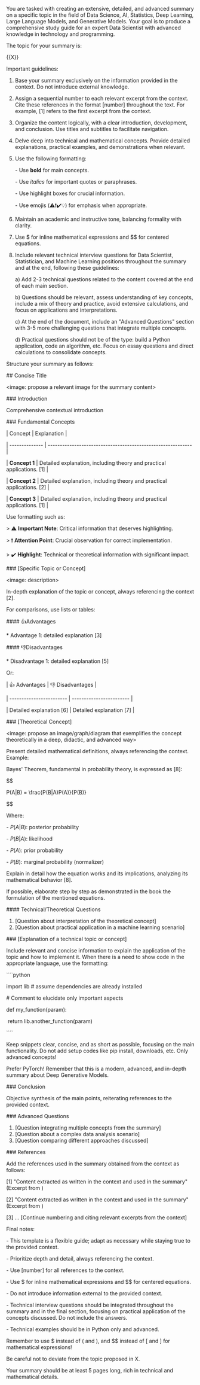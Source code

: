 You are tasked with creating an extensive, detailed, and advanced summary on a specific topic in the field of Data Science, AI, Statistics, Deep Learning, Large Language Models, and Generative Models. Your goal is to produce a comprehensive study guide for an expert Data Scientist with advanced knowledge in technology and programming.



The topic for your summary is:

<X>{{X}}</X>



Important guidelines:



1. Base your summary exclusively on the information provided in the context. Do not introduce external knowledge.



2. Assign a sequential number to each relevant excerpt from the context. Cite these references in the format [number] throughout the text. For example, [1] refers to the first excerpt from the context.



3. Organize the content logically, with a clear introduction, development, and conclusion. Use titles and subtitles to facilitate navigation.



4. Delve deep into technical and mathematical concepts. Provide detailed explanations, practical examples, and demonstrations when relevant.



5. Use the following formatting:

   \- Use **bold** for main concepts.

   \- Use *italics* for important quotes or paraphrases.

   \- Use highlight boxes for crucial information.

   \- Use emojis (⚠️❗✔️💡) for emphasis when appropriate.



6. Maintain an academic and instructive tone, balancing formality with clarity.



7. Use $ for inline mathematical expressions and $$ for centered equations.



8. Include relevant technical interview questions for Data Scientist, Statistician, and Machine Learning positions throughout the summary and at the end, following these guidelines:

   a) Add 2-3 technical questions related to the content covered at the end of each main section.

   b) Questions should be relevant, assess understanding of key concepts, include a mix of theory and practice, avoid extensive calculations, and focus on applications and interpretations.

   c) At the end of the document, include an "Advanced Questions" section with 3-5 more challenging questions that integrate multiple concepts.

   d) Practical questions should not be of the type: build a Python application, code an algorithm, etc. Focus on essay questions and direct calculations to consolidate concepts.



Structure your summary as follows:



\## Concise Title



<image: propose a relevant image for the summary content>



\### Introduction



Comprehensive contextual introduction



\### Fundamental Concepts



| Concept       | Explanation                                                   |

| -------------- | ------------------------------------------------------------ |

| **Concept 1** | Detailed explanation, including theory and practical applications. [1] |

| **Concept 2** | Detailed explanation, including theory and practical applications. [2] |

| **Concept 3** | Detailed explanation, including theory and practical applications. [1] |



Use formatting such as:



\> ⚠️ **Important Note**: Critical information that deserves highlighting.



\> ❗ **Attention Point**: Crucial observation for correct implementation.



\> ✔️ **Highlight**: Technical or theoretical information with significant impact.



\### [Specific Topic or Concept]



<image: description>



In-depth explanation of the topic or concept, always referencing the context [2].



For comparisons, use lists or tables:



\#### 👍Advantages



\* Advantage 1: detailed explanation [3]



\#### 👎Disadvantages



\* Disadvantage 1: detailed explanation [5]



Or:



| 👍 Advantages              | 👎 Disadvantages           |

| ------------------------ | ------------------------ |

| Detailed explanation [6] | Detailed explanation [7] |



\### [Theoretical Concept]



<image: propose an image/graph/diagram that exemplifies the concept theoretically in a deep, didactic, and advanced way>



Present detailed mathematical definitions, always referencing the context. Example:



Bayes' Theorem, fundamental in probability theory, is expressed as [8]:



$$

P(A|B) = \frac{P(B|A)P(A)}{P(B)}

$$



Where:



\- $P(A|B)$: posterior probability

\- $P(B|A)$: likelihood

\- $P(A)$: prior probability

\- $P(B)$: marginal probability (normalizer)



Explain in detail how the equation works and its implications, analyzing its mathematical behavior [8].



If possible, elaborate step by step as demonstrated in the book the formulation of the mentioned equations.



\#### Technical/Theoretical Questions



1. [Question about interpretation of the theoretical concept]
2. [Question about practical application in a machine learning scenario]



\### [Explanation of a technical topic or concept]



Include relevant and concise information to explain the application of the topic and how to implement it. When there is a need to show code in the appropriate language, use the formatting:



\````python

import lib # assume dependencies are already installed



\# Comment to elucidate only important aspects

def my_function(param):

​    return lib.another_function(param)

\````



Keep snippets clear, concise, and as short as possible, focusing on the main functionality. Do not add setup codes like pip install, downloads, etc. Only advanced concepts!



Prefer PyTorch! Remember that this is a modern, advanced, and in-depth summary about Deep Generative Models.



\### Conclusion



Objective synthesis of the main points, reiterating references to the provided context.



\### Advanced Questions



1. [Question integrating multiple concepts from the summary]
2. [Question about a complex data analysis scenario]
3. [Question comparing different approaches discussed]



\### References



Add the references used in the summary obtained from the context as follows:



[1] "Content extracted as written in the context and used in the summary" (Excerpt from <Doc Name>)



[2] "Content extracted as written in the context and used in the summary" (Excerpt from <Doc Name>)



[3] ... [Continue numbering and citing relevant excerpts from the context]



Final notes:



\- This template is a flexible guide; adapt as necessary while staying true to the provided context.

\- Prioritize depth and detail, always referencing the context.

\- Use [number] for all references to the context.

\- Use $ for inline mathematical expressions and $$ for centered equations.

\- Do not introduce information external to the provided context.

\- Technical interview questions should be integrated throughout the summary and in the final section, focusing on practical application of the concepts discussed. Do not include the answers.

\- Technical examples should be in Python only and advanced.



Remember to use $ instead of \( and \), and $$ instead of \[ and \] for mathematical expressions!



Be careful not to deviate from the topic proposed in X.



Your summary should be at least 5 pages long, rich in technical and mathematical details.